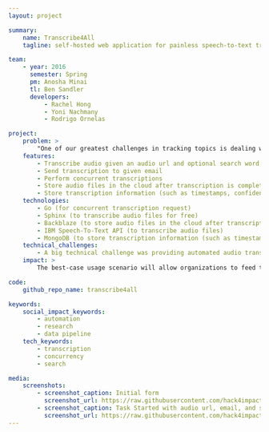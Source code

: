 ```yaml
---
layout: project

summary:
    name: Transcribe4All
    tagline: self-hosted web application for painless speech-to-text transcription of audio files

team:
    - year: 2016
      semester: Spring
      pm: Anosha Minai
      tl: Ben Sandler
      developers:
          - Rachel Hong
          - Yoni Nachmany
          - Rodrigo Ornelas

project:
    problem: >
        "One of our greatest challenges in tracking topics is dealing with the sheer volume of content generated online. The most tedious of these are the audio and video because there is no effective way to quickly review the material without losing crucial detail."
    features:
        - Transcribe audio given an audio url and optional search word, using free Sphinx library or IBM Speech-To-Text API
        - Send transcription to given email
        - Perform concurrent transcriptions
        - Store audio files in the cloud after transcription is complete
        - Store transcription information (such as timestamps, confidence, and keywords)
    technologies:
        - Go (for concurrent transcription request)
        - Sphinx (to transcribe audio files for free)
        - Backblaze (to store audio files in the cloud after transcription is complete)
        - IBM Speech-To-Text API (to transcribe audio files)
        - MongoDB (to store transcription information (such as timestamps, confidence, and keywords)
    technical_challenges:
        - A big technical challenge was providing automated audio transcription and storage that is fast, accurate and customizable. We researched and tested different technologies to provide that functionality.
    impact: >
        The best-case usage scenario will allow organizations to feed the application audio and video content stored on hosts like YouTube, SoundCloud, and other sources of audio and video (in a variety of formats) in order to generate transcriptions that can be fed into existing analytical engines.

code:
    github_repo_name: transcribe4all

keywords:
    social_impact_keywords:
        - automation 
        - research
        - data pipeline
    tech_keywords:
        - transcription
        - concurrency
        - search

media:
    screenshots:
        - screenshot_caption: Initial form
          screenshot_url: https://raw.githubusercontent.com/hack4impact/transcribe4all/master/examples/one.png
        - screenshot_caption: Task Started with audio url, email, and search words
          screenshot_url: https://raw.githubusercontent.com/hack4impact/transcribe4all/master/examples/two.png
---
```

